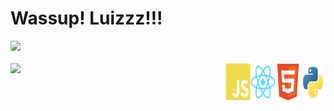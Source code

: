 <h1> Wassup! Luizzz!!!</h1>
<div>
  <img height="180em" src="https://github-readme-stats.vercel.app/api?username=luizxvk&show_icons=true&theme=dark&include_all_commits=true&count_private=true"/>

 </div>

<div style="display: inline_block"><br>
  <img align="right" alt="15K-Python" height="60" width="40" src="https://raw.githubusercontent.com/devicons/devicon/master/icons/python/python-original.svg">
  <img align="right" alt="15K-HTML" height="60" width="40" src="https://raw.githubusercontent.com/devicons/devicon/master/icons/html5/html5-original.svg">
  <img align="right" alt="15K-React" height="60" width="40" src="https://raw.githubusercontent.com/devicons/devicon/master/icons/react/react-original.svg">
  <img align="right" alt="15K-Js" height="60" width="40" src="https://raw.githubusercontent.com/devicons/devicon/master/icons/javascript/javascript-plain.svg"
</div>

  <div>
    <a href="mailto:luizguilherme011@gmail.com"><img src="https://img.shields.io/badge/Gmail-D14836?style=for-the-badge&logo=gmail&logoColor=white" target="_blank"></a>

  </div>

  <div>
  
  </div>
 



  

